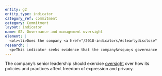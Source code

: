 ```yaml
---
entity: g2
entity_type: indicator
category_ref: commitment
category: Commitment
layout: indicator
name: G2. Governance and management oversight
element: | 
  <ol><li>Does the company <a href="/2018-indicators/#clearlydisclose" target="_blank" rel="noopener">clearly disclose</a> that the <a href="/2018-indicators/#boardofdirectors&gt;board of directors" target="_blank" rel="noopener">board of directors</a> exercises formal oversight over how company practices affect freedom of expression and privacy?</li><li>Does the company <a href="/2018-indicators/#clearlydisclose" target="_blank" rel="noopener">clearly disclose</a> that an <a href="/2018-indicators/#executiveleveloversight" target="_blank" rel="noopener">executive-level</a> committee, <a href="/2018-indicators/#team" target="_blank" rel="noopener">team</a><strong>, </strong><a href="/2018-indicators/#team" target="_blank" rel="noopener">program </a>or<a href="/2018-indicators/#officer" target="_blank" rel="noopener"> officer</a> oversees how company practices affect freedom of expression and privacy?</li><li>Does the company <a href="/2018-indicators/#clearlydisclose" target="_blank" rel="noopener">clearly disclose</a> that a <a href="/2018-indicators/#management" target="_blank" rel="noopener">management-level</a> committee, <a href="/2018-indicators/#team" target="_blank" rel="noopener">team</a>, <a href="/2018-indicators/#team" target="_blank" rel="noopener">program</a> or <a href="/2018-indicators/#officer" target="_blank" rel="noopener">officer </a>oversees how company practices affect freedom of expression and privacy?</li></ol>
research: | 
  <p>This indicator seeks evidence that the company&rsquo;s governance and internal management structures include consideration of freedom of expression and privacy. Decisions made by executives and managers of internet and telecommunications companies significantly affect people&rsquo;s ability to experience freedom of expression and privacy. We expect these decision-making processes, and the chain of responsibility within the company, to explicitly consider these human rights.</p><p>To receive full credit for this indicator, companies need to clearly disclose that at each governance level (board, executive, managerial), there is clear oversight of both freedom of expression and privacy issues. At the board level, this oversight could include a board of directors or another public explanation of how the board exercises oversight of the company&rsquo;s freedom of expression and privacy policy commitments. Below board level, it can include a company unit or individual that reports to the executive or managerial level. The committee, program, team, officer, etc. should specifically identify freedom of expression and privacy in its description of responsibilities.</p><p><strong>Potential sources:</strong></p><ul><li>List of board of directors</li><li>Company governance documents</li><li>Company sustainability report</li><li>Company organizational chart</li><li>Company human rights policy</li><li>Global Network Initiative documents (if company is a member)</li></ul>
---
```

The company’s senior leadership should exercise [oversight](/2018-indicators/#oversight) over how its policies and practices affect freedom of expression and privacy.